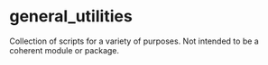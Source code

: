 # general_utilities
Collection of scripts for a variety of purposes.
Not intended to be a coherent module or package.
